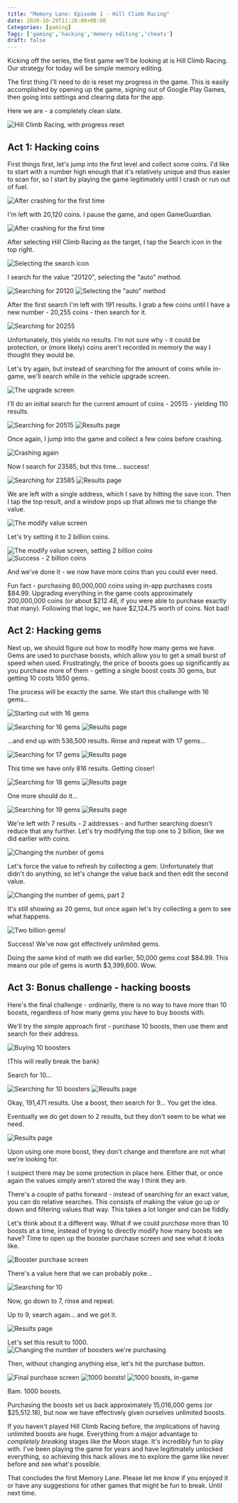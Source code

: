 ```yaml
---
title: "Memory Lane: Episode 1 - Hill Climb Racing"
date: 2020-10-29T11:20:00+08:00
Categories: [gaming]
Tags: ['gaming','hacking','memory editing','cheats']
draft: false
---
```


Kicking off the series, the first game we’ll be looking at is Hill Climb Racing. Our strategy for today will be simple memory editing.

The first thing I'll need to do is reset my progress in the game. This is easily accomplished by opening up the game, signing out of Google Play Games, then going into settings and clearing data for the app.

Here we are - a completely clean slate.

![Hill Climb Racing, with progress reset](/img/2020-10-29-memlane-ep1-fresh.png)

## Act 1: Hacking coins
First things first, let's jump into the first level and collect some coins. I'd like to start with a number high enough that it's relatively unique and thus easier to scan for, so I start by playing the game legitimately until I crash or run out of fuel.

![After crashing for the first time](/img/2020-10-29-memlane-ep1-firstcrash.png)

I'm left with 20,120 coins. I pause the game, and open GameGuardian.

![After crashing for the first time](/img/2020-10-29-memlane-ep1-selectprocess.png)

After selecting Hill Climb Racing as the target, I tap the Search icon in the top right.

![Selecting the search icon](/img/2020-10-29-memlane-ep1-searchicon.png)

I search for the value "20120", selecting the "auto" method.

![Searching for 20120](/img/2020-10-29-memlane-ep1-search1.png)
![Selecting the "auto" method](/img/2020-10-29-memlane-ep1-searchauto.png)

After the first search I'm left with 191 results. I grab a few coins until I have a new number - 20,255 coins - then search for it.

![Searching for 20255](/img/2020-10-29-memlane-ep1-search2.png)

Unfortunately, this yields no results. I'm not sure why - it could be protection, or (more likely) coins aren't recorded in memory the way I thought they would be.

Let's try again, but instead of searching for the amount of coins while in-game, we'll search while in the vehicle upgrade screen.

![The upgrade screen](/img/2020-10-29-memlane-ep1-upgradescreen.png)

I'll do an initial search for the current amount of coins - 20515 - yielding 110 results.

![Searching for 20515](/img/2020-10-29-memlane-ep1-search3.png)
![Results page](/img/2020-10-29-memlane-ep1-results1.png)

Once again, I jump into the game and collect a few coins before crashing.

![Crashing again](/img/2020-10-29-memlane-ep1-crash2.png)

<!--- Unused for now ![The upgrade screen](/img/2020-10-29-memlane-ep1-upgradescreen2.png) --->

Now I search for 23585, but this time... success!

![Searching for 23585](/img/2020-10-29-memlane-ep1-search4.png)
![Results page](/img/2020-10-29-memlane-ep1-results2.png)

We are left with a single address, which I save by hitting the save icon. Then I tap the top result, and a window pops up that allows me to change the value.

![The modify value screen](/img/2020-10-29-memlane-ep1-modify1.png)

Let's try setting it to 2 billion coins.

![The modify value screen, setting 2 billion coins](/img/2020-10-29-memlane-ep1-modify1.png)
![Success - 2 billion coins](/img/2020-10-29-memlane-ep1-2billioncoins.png)

And we've done it - we now have more coins than you could ever need.

Fun fact - purchasing 80,000,000 coins using in-app purchases costs $84.99. Upgrading everything in the game costs approximately 200,000,000 coins (or about $212.48, if you were able to purchase exactly that many). Following that logic, we have $2,124.75 worth of coins. Not bad!

## Act 2: Hacking gems
Next up, we should figure out how to modify how many gems we have. Gems are used to purchase boosts, which allow you to get a small burst of speed when used. Frustratingly, the price of boosts goes up significantly as you purchase more of them - getting a single boost costs 30 gems, but getting 10 costs 1650 gems.

The process will be exactly the same. We start this challenge with 16 gems...

![Starting out with 16 gems](/img/2020-10-29-memlane-ep1-16gems.png)

![Searching for 16 gems](/img/2020-10-29-memlane-ep1-search5.png)
![Results page](/img/2020-10-29-memlane-ep1-results3.png)

...and end up with 536,500 results. Rinse and repeat with 17 gems...

![Searching for 17 gems](/img/2020-10-29-memlane-ep1-search6.png)
![Results page](/img/2020-10-29-memlane-ep1-results4.png)

This time we have only 816 results. Getting closer!

![Searching for 18 gems](/img/2020-10-29-memlane-ep1-search7.png)
![Results page](/img/2020-10-29-memlane-ep1-results5.png)

One more should do it...

![Searching for 19 gems](/img/2020-10-29-memlane-ep1-search8.png)
![Results page](/img/2020-10-29-memlane-ep1-results6.png)

We're left with 7 results - 2 addresses - and further searching doesn't reduce that any further. Let's try modifying the top one to 2 billion, like we did earlier with coins.

![Changing the number of gems](/img/2020-10-29-memlane-ep1-modify3.png)

Let's force the value to refresh by collecting a gem. Unfortunately that didn't do anything, so let's change the value back and then edit the second value.

![Changing the number of gems, part 2](/img/2020-10-29-memlane-ep1-modify4.png)

It's still showing as 20 gems, but once again let's try collecting a gem to see what happens.

![Two billion gems!](/img/2020-10-29-memlane-ep1-2billiongems.png)

Success! We've now got effectively unlimited gems.

Doing the same kind of math we did earlier, 50,000 gems cost $84.99. This means our pile of gems is worth $3,399,600. Wow.

## Act 3: Bonus challenge - hacking boosts
Here's the final challenge - ordinarily, there is no way to have more than 10 boosts, regardless of how many gems you have to buy boosts with.

We'll try the simple approach first - purchase 10 boosts, then use them and search for their address.

![Buying 10 boosters](/img/2020-10-29-memlane-ep1-boosters.png)

(This will really break the bank)

Search for 10...

![Searching for 10 boosters](/img/2020-10-29-memlane-ep1-search9.png)
![Results page](/img/2020-10-29-memlane-ep1-results7.png)

Okay, 191,471 results. Use a boost, then search for 9... You get the idea.

Eventually we do get down to 2 results, but they don't seem to be what we need.

![Results page](/img/2020-10-29-memlane-ep1-results8.png)

Upon using one more boost, they don't change and therefore are not what we're looking for.

I suspect there may be some protection in place here. Either that, or once again the values simply aren't stored the way I think they are.

There's a couple of paths forward - instead of searching for an exact value, you can do relative searches. This consists of making the value go up or down and filtering values that way. This takes a lot longer and can be fiddly.

Let's think about it a different way. What if we could *purchase* more than 10 boosts at a time, instead of trying to directly modify how many boosts we have? Time to open up the booster purchase screen and see what it looks like.

![Booster purchase screen](/img/2020-10-29-memlane-ep1-boosterscreen.png)

There's a value here that we can probably poke...

![Searching for 10](/img/2020-10-29-memlane-ep1-search10.png)

Now, go down to 7, rinse and repeat.

Up to 9, search again... and we got it.

![Results page](/img/2020-10-29-memlane-ep1-results9.png)

Let's set this result to 1000.
![Changing the number of boosters we're purchasing](/img/2020-10-29-memlane-ep1-modify4.png)

Then, without changing anything else, let's hit the purchase button.

![Final purchase screen](/img/2020-10-29-memlane-ep1-finalpurchase.png)
![1000 boosts!](/img/2020-10-29-memlane-ep1-1000boosts.png)
![1000 boosts, in-game](/img/2020-10-29-memlane-ep1-1000boosts-ingame.png)

Bam. 1000 boosts.

Purchasing the boosts set us back approximately 15,016,000 gems (or $25,512.18), but now we have effectively given ourselves unlimited boosts.

If you haven't played Hill Climb Racing before, the implications of having unlimited boosts are huge. Everything from a major advantage to *completely breaking* stages like the Moon stage. It's incredibly fun to play with. I've been playing the game for years and have legitimately unlocked everything, so achieving this hack allows me to explore the game like never before and see what's possible.

That concludes the first Memory Lane. Please let me know if you enjoyed it or have any suggestions for other games that might be fun to break. Until next time.

